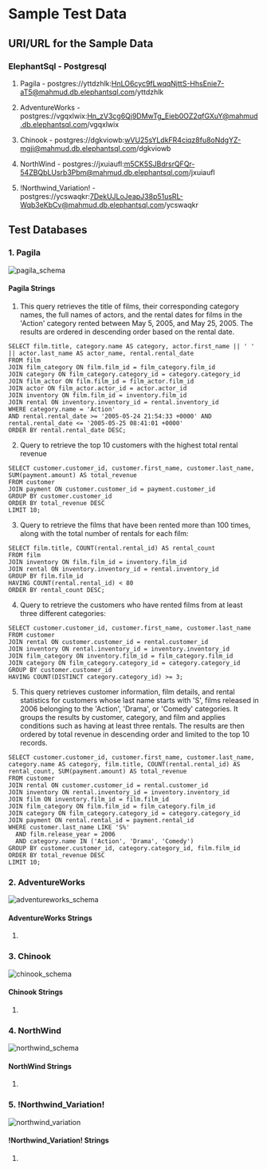 # Sample Test Data

## URI/URL for the Sample Data

### ElephantSql - Postgresql

1. Pagila - postgres://yttdzhlk:HnLO6cyc9fLwqqNjttS-HhsEnie7-aT5@mahmud.db.elephantsql.com/yttdzhlk

2. AdventureWorks - postgres://vgqxlwix:Hn_zV3cg6Qj9DMwTg_Eieb0OZ2qfGXuY@mahmud.db.elephantsql.com/vgqxlwix

3. Chinook - postgres://dgkviowb:wVU25sYLdkFR4ciqz8fu8oNdgYZ-mgji@mahmud.db.elephantsql.com/dgkviowb

4. NorthWind - postgres://jxuiaufl:m5CK5SJBdrsrQFQr-54ZBQbLUsrb3Pbm@mahmud.db.elephantsql.com/jxuiaufl

5. !Northwind_Variation! - postgres://ycswaqkr:7DekUJLoJeapJ38p51usRL-Wqb3eKbCv@mahmud.db.elephantsql.com/ycswaqkr

## Test Databases

### 1. Pagila

![pagila_schema](data/Pagila-ER-Diagram.png)

#### Pagila Strings

1.  This query retrieves the title of films, their corresponding category names, the full names of actors, and the rental dates for films in the 'Action' category rented between May 5, 2005, and May 25, 2005. The results are ordered in descending order based on the rental date.

```
SELECT film.title, category.name AS category, actor.first_name || ' ' || actor.last_name AS actor_name, rental.rental_date
FROM film
JOIN film_category ON film.film_id = film_category.film_id
JOIN category ON film_category.category_id = category.category_id
JOIN film_actor ON film.film_id = film_actor.film_id
JOIN actor ON film_actor.actor_id = actor.actor_id
JOIN inventory ON film.film_id = inventory.film_id
JOIN rental ON inventory.inventory_id = rental.inventory_id
WHERE category.name = 'Action'
AND rental.rental_date >= '2005-05-24 21:54:33 +0000' AND rental.rental_date <= '2005-05-25 08:41:01 +0000'
ORDER BY rental.rental_date DESC;
```

2.  Query to retrieve the top 10 customers with the highest total rental revenue

```
SELECT customer.customer_id, customer.first_name, customer.last_name, SUM(payment.amount) AS total_revenue
FROM customer
JOIN payment ON customer.customer_id = payment.customer_id
GROUP BY customer.customer_id
ORDER BY total_revenue DESC
LIMIT 10;
```

3.  Query to retrieve the films that have been rented more than 100 times, along with the total number of rentals for each film:

```
SELECT film.title, COUNT(rental.rental_id) AS rental_count
FROM film
JOIN inventory ON film.film_id = inventory.film_id
JOIN rental ON inventory.inventory_id = rental.inventory_id
GROUP BY film.film_id
HAVING COUNT(rental.rental_id) < 80
ORDER BY rental_count DESC;
```

4.  Query to retrieve the customers who have rented films from at least three different categories:

```
SELECT customer.customer_id, customer.first_name, customer.last_name
FROM customer
JOIN rental ON customer.customer_id = rental.customer_id
JOIN inventory ON rental.inventory_id = inventory.inventory_id
JOIN film_category ON inventory.film_id = film_category.film_id
JOIN category ON film_category.category_id = category.category_id
GROUP BY customer.customer_id
HAVING COUNT(DISTINCT category.category_id) >= 3;
```

5.  This query retrieves customer information, film details, and rental statistics for customers whose last name starts with 'S', films released in 2006 belonging to the 'Action', 'Drama', or 'Comedy' categories. It groups the results by customer, category, and film and applies conditions such as having at least three rentals. The results are then ordered by total revenue in descending order and limited to the top 10 records.

```
SELECT customer.customer_id, customer.first_name, customer.last_name, category.name AS category, film.title, COUNT(rental.rental_id) AS rental_count, SUM(payment.amount) AS total_revenue
FROM customer
JOIN rental ON customer.customer_id = rental.customer_id
JOIN inventory ON rental.inventory_id = inventory.inventory_id
JOIN film ON inventory.film_id = film.film_id
JOIN film_category ON film.film_id = film_category.film_id
JOIN category ON film_category.category_id = category.category_id
JOIN payment ON rental.rental_id = payment.rental_id
WHERE customer.last_name LIKE 'S%'
  AND film.release_year = 2006
  AND category.name IN ('Action', 'Drama', 'Comedy')
GROUP BY customer.customer_id, category.category_id, film.film_id
ORDER BY total_revenue DESC
LIMIT 10;
```

### 2. AdventureWorks

![adventureworks_schema](data/AdventureWorks-ER-Diagram.jpeg)

#### AdventureWorks Strings

1.

### 3. Chinook

![chinook_schema](data/Chinook-ER-Diagram.png)

#### Chinook Strings

1.

### 4. NorthWind

![northwind_schema](data/NorthWind-ER-Diagram.png)

#### NorthWind Strings

1.

### 5. !Northwind_Variation!

![northwind_variation](data/Northwind-v2-ER-Diagram.png)

#### !Northwind_Variation! Strings

1.
